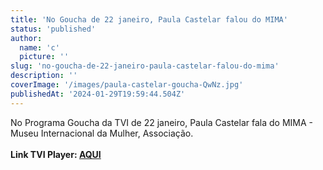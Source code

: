 ```yaml
---
title: 'No Goucha de 22 janeiro, Paula Castelar falou do MIMA'
status: 'published'
author:
  name: 'c'
  picture: ''
slug: 'no-goucha-de-22-janeiro-paula-castelar-falou-do-mima'
description: ''
coverImage: '/images/paula-castelar-goucha-QwNz.jpg'
publishedAt: '2024-01-29T19:59:44.504Z'
---
```


No Programa Goucha da TVI de 22 janeiro, Paula Castelar fala do MIMA - Museu Internacional da Mulher, Associação. \
\
**Link TVI Player: [AQUI](https://tviplayer.iol.pt/programa/goucha/5fe21c220cf2ec6e471a5d6b/video/65aebd530cf23250d71ad5b6?fbclid=IwAR19TRMHdmB6BPSEWAzn48q-VrjgAto0KW5FJBWkDX7m9yiYqL_6BzrT_OQ)**